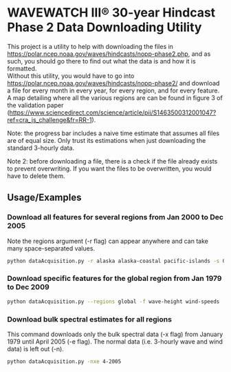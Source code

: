 
# WAVEWATCH III® 30-year Hindcast Phase 2 Data Downloading Utility

This project is a utility to help with downloading the files in https://polar.ncep.noaa.gov/waves/hindcasts/nopp-phase2.php, and as such, you should go there to find out what the data is and how it is formatted.  
Without this utility, you would have to go into https://polar.ncep.noaa.gov/waves/hindcasts/nopp-phase2/ and download a file for every month in every year, for every region, and for every feature.  
A map detailing where all the various regions are can be found in figure 3 of the validation paper (https://www.sciencedirect.com/science/article/pii/S1463500312001047?ref=cra_js_challenge&fr=RR-1).  


Note: the progress bar includes a naive time estimate that assumes all files are of equal size. Only trust its estimations when just downloading the standard 3-hourly data.

Note 2: before downloading a file, there is a check if the file already exists to prevent overwriting. If you want the files to be overwritten, you would have to delete them.

## Usage/Examples

### Download all features for several regions from Jan 2000 to Dec 2005
Note the regions argument (-r flag) can appear anywhere and can take many space-separated values.
```bash
python dataAcquisition.py -r alaska alaska-coastal pacific-islands -s 01-2000 -e 12-2005
```

### Download specific features for the global region from Jan 1979 to Dec 2009
```bash
python dataAcquisition.py --regions global -f wave-height wind-speeds
```

### Download bulk spectral estimates for all regions
This command downloads only the bulk spectral data (-x flag) from January 1979 until April 2005 (-e flag). The normal data (i.e. 3-hourly wave and wind data) is left out (-n).
```bash
python dataAcquisition.py -nxe 4-2005
```



